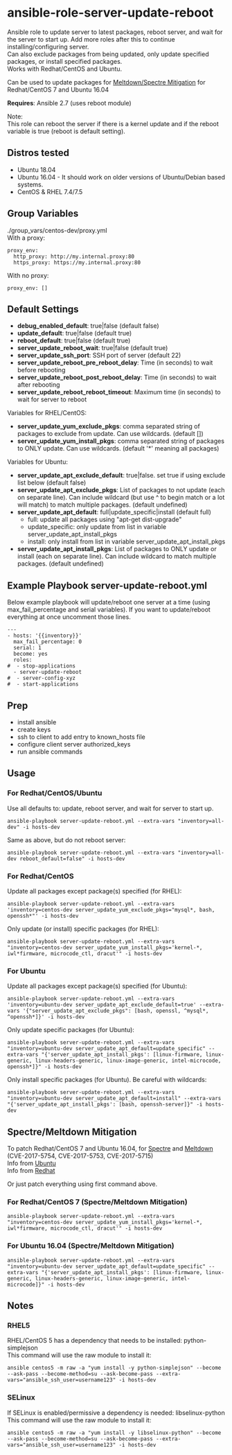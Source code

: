 # ansible-role-server-update-reboot

Ansible role to update server to latest packages, reboot server, and wait for the server to start up. Add more roles after this to continue installing/configuring server.  
Can also exclude packages from being updated, only update specified packages, or install specified packages.  
Works with Redhat/CentOS and Ubuntu.  

Can be used to update packages for [Meltdown/Spectre Mitigation](#spectremeltdown-mitigation) for Redhat/CentOS 7 and Ubuntu 16.04  

**Requires**: Ansible 2.7 (uses reboot module)

Note:  
This role can reboot the server if there is a kernel update and if the reboot variable is true (reboot is default setting).

## Distros tested

* Ubuntu 18.04
* Ubuntu 16.04 - It should work on older versions of Ubuntu/Debian based systems.
* CentOS & RHEL 7.4/7.5

## Group Variables

./group_vars/centos-dev/proxy.yml  
With a proxy:
```
proxy_env:
  http_proxy: http://my.internal.proxy:80
  https_proxy: https://my.internal.proxy:80
```

With no proxy:
```
proxy_env: []
```

## Default Settings

* **debug_enabled_default**: true|false (default false)
* **update_default**: true|false (default true)
* **reboot_default**: true|false (default true)
* **server_update_reboot_wait**: true|false (default true)
* **server_update_ssh_port**: SSH port of server (default 22)
* **server_update_reboot_pre_reboot_delay**: Time (in seconds) to wait before rebooting
* **server_update_reboot_post_reboot_delay**: Time (in seconds) to wait after rebooting
* **server_update_reboot_reboot_timeout**: Maximum time (in seconds) to wait for server to reboot

Variables for RHEL/CentOS:

* **server_update_yum_exclude_pkgs**: comma separated string of packages to exclude from update. Can use wildcards. (default [])
* **server_update_yum_install_pkgs**: comma separated string of packages to ONLY update. Can use wildcards. (default '*' meaning all packages)

Variables for Ubuntu:

* **server_update_apt_exclude_default**: true|false. set true if using exclude list below (default false)
* **server_update_apt_exclude_pkgs**: List of packages to not update (each on separate line). Can include wildcard (but use ^ to begin match or a lot will match) to match multiple packages. (default undefined)
* **server_update_apt_default**: full|update_specific|install (default full)
  * full: update all packages using "apt-get dist-upgrade"
  * update_specific: only update from list in variable server_update_apt_install_pkgs
  * install: only install from list in variable server_update_apt_install_pkgs
* **server_update_apt_install_pkgs**: List of packages to ONLY update or install (each on separate line). Can include wildcard to match multiple packages. (default undefined)

## Example Playbook server-update-reboot.yml

Below example playbook will update/reboot one server at a time (using max_fail_percentage and serial variables). If you want to update/reboot everything at once uncomment those lines.

```
---
- hosts: '{{inventory}}'
  max_fail_percentage: 0
  serial: 1
  become: yes
  roles:
#  - stop-applications
  - server-update-reboot
#  - server-config-xyz
#  - start-applications
```

## Prep

* install ansible
* create keys
* ssh to client to add entry to known_hosts file
* configure client server authorized_keys
* run ansible commands

## Usage

### For Redhat/CentOS/Ubuntu

Use all defaults to: update, reboot server, and wait for server to start up.
```
ansible-playbook server-update-reboot.yml --extra-vars "inventory=all-dev" -i hosts-dev
```

Same as above, but do not reboot server:
```
ansible-playbook server-update-reboot.yml --extra-vars "inventory=all-dev reboot_default=false" -i hosts-dev
```

### For Redhat/CentOS

Update all packages except package(s) specified (for RHEL):
```
ansible-playbook server-update-reboot.yml --extra-vars 'inventory=centos-dev server_update_yum_exclude_pkgs="mysql*, bash, openssh*"' -i hosts-dev
```

Only update (or install) specific packages (for RHEL):
```
ansible-playbook server-update-reboot.yml --extra-vars "inventory=centos-dev server_update_yum_install_pkgs='kernel-*, iwl*firmware, microcode_ctl, dracut'" -i hosts-dev
```

### For Ubuntu

Update all packages except package(s) specified (for Ubuntu):
```
ansible-playbook server-update-reboot.yml --extra-vars 'inventory=ubuntu-dev server_update_apt_exclude_default=true' --extra-vars '{"server_update_apt_exclude_pkgs": [bash, openssl, ^mysql*, ^openssh*]}' -i hosts-dev
```

Only update specific packages (for Ubuntu):
```
ansible-playbook server-update-reboot.yml --extra-vars "inventory=ubuntu-dev server_update_apt_default=update_specific" --extra-vars "{'server_update_apt_install_pkgs': [linux-firmware, linux-generic, linux-headers-generic, linux-image-generic, intel-microcode, openssh*]}" -i hosts-dev
```

Only install specific packages (for Ubuntu). Be careful with wildcards:
```
ansible-playbook server-update-reboot.yml --extra-vars "inventory=ubuntu-dev server_update_apt_default=install" --extra-vars "{'server_update_apt_install_pkgs': [bash, openssh-server]}" -i hosts-dev
```

## Spectre/Meltdown Mitigation

To patch Redhat/CentOS 7 and Ubuntu 16.04, for [Spectre](https://spectreattack.com/) and [Meltdown](https://meltdownattack.com/) (CVE-2017-5754, CVE-2017-5753, CVE-2017-5715)  
Info from [Ubuntu](https://wiki.ubuntu.com/SecurityTeam/KnowledgeBase/SpectreAndMeltdown)  
Info from [Redhat](https://access.redhat.com/security/vulnerabilities/speculativeexecution)  

Or just patch everything using first command above.  

### For Redhat/CentOS 7 (Spectre/Meltdown Mitigation)

```
ansible-playbook server-update-reboot.yml --extra-vars "inventory=centos-dev server_update_yum_install_pkgs='kernel-*, iwl*firmware, microcode_ctl, dracut'" -i hosts-dev
```

### For Ubuntu 16.04 (Spectre/Meltdown Mitigation)

```
ansible-playbook server-update-reboot.yml --extra-vars "inventory=ubuntu-dev server_update_apt_default=update_specific" --extra-vars "{'server_update_apt_install_pkgs': [linux-firmware, linux-generic, linux-headers-generic, linux-image-generic, intel-microcode]}" -i hosts-dev
```

## Notes

### RHEL5

RHEL/CentOS 5 has a dependency that needs to be installed: python-simplejson  
This command will use the raw module to install it:
```
ansible centos5 -m raw -a "yum install -y python-simplejson" --become --ask-pass --become-method=su --ask-become-pass --extra-vars="ansible_ssh_user=username123" -i hosts-dev
```

### SELinux

If SELinux is enabled/permissive a dependency is needed: libselinux-python  
This command will use the raw module to install it:
```
ansible centos5 -m raw -a "yum install -y libselinux-python" --become --ask-pass --become-method=su --ask-become-pass --extra-vars="ansible_ssh_user=username123" -i hosts-dev
```
